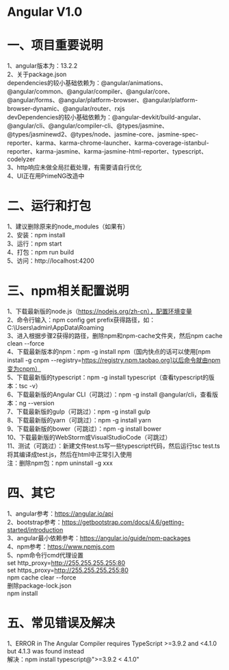 # Angular V1.0          
# 一、项目重要说明          
1、angular版本为：13.2.2    
2、关于package.json    
dependencies的较小基础依赖为：@angular/animations、@angular/common、@angular/compiler、@angular/core、@angular/forms、@angular/platform-browser、@angular/platform-browser-dynamic、@angular/router、rxjs    
devDependencies的较小基础依赖为：@angular-devkit/build-angular、@angular/cli、@angular/compiler-cli、@types/jasmine、@types/jasminewd2、@types/node、jasmine-core、jasmine-spec-reporter、karma、karma-chrome-launcher、karma-coverage-istanbul-reporter、karma-jasmine、karma-jasmine-html-reporter、typescript、codelyzer    
3、http响应未做全局拦截处理，有需要请自行优化    
4、UI正在用PrimeNG改造中    
# 二、运行和打包          
1、建议删除原来的node_modules（如果有）    
2、安装：npm install    
3、运行：npm start    
4、打包：npm run build    
5、访问：http://localhost:4200    
# 三、npm相关配置说明          
1、下载最新版的node.js（https://nodejs.org/zh-cn），配置环境变量    
2、命令行输入：npm config get prefix获得路径，如：C:\Users\admin\AppData\Roaming    
3、进入根据步骤2获得的路径，删除npm和npm-cache文件夹，然后npm cache clean --force    
4、下载最新版本的npm：npm -g install npm（国内快点的话可以使用[npm install -g cnpm --registry=https://registry.npm.taobao.org]以后命令就由npm变为cnpm）    
5、下载最新版的typescript：npm -g install typescript（查看typescript的版本：tsc -v）    
6、下载最新版的Angular CLI（可跳过）：npm -g install @angular/cli，查看版本：ng --version    
7、下载最新版的gulp（可跳过）：npm -g install gulp    
8、下载最新版的yarn（可跳过）：npm -g install yarn    
9、下载最新版的bower（可跳过）：npm -g install bower    
10、下载最新版的WebStorm或VisualStudioCode（可跳过）    
11、测试（可跳过）：新建文件test.ts写一些typescript代码，然后运行tsc test.ts将其编译成test.js，然后在html中正常引入使用    
注：删除npm包：npm uninstall -g xxx    
# 四、其它          
1、angular参考：https://angular.io/api    
2、bootstrap参考：https://getbootstrap.com/docs/4.6/getting-started/introduction    
3、angular最小依赖参考：https://angular.io/guide/npm-packages    
4、npm参考：https://www.npmjs.com    
5、npm命令行cmd代理设置    
set http_proxy=http://255.255.255.255:80    
set https_proxy=http://255.255.255.255:80    
npm cache clear --force    
删除package-lock.json    
npm install           
# 五、常见错误及解决          
1、ERROR in The Angular Compiler requires TypeScript >=3.9.2 and <4.1.0 but 4.1.3 was found instead    
解决：npm install typescript@">=3.9.2 < 4.1.0"    
